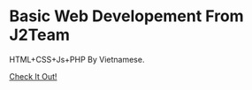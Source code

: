 # Basic Web Developement From J2Team

HTML+CSS+Js+PHP
By Vietnamese.

[Check It Out!](https://j2teamnnl.teachable.com/p/lap-trinh-website-co-ban)